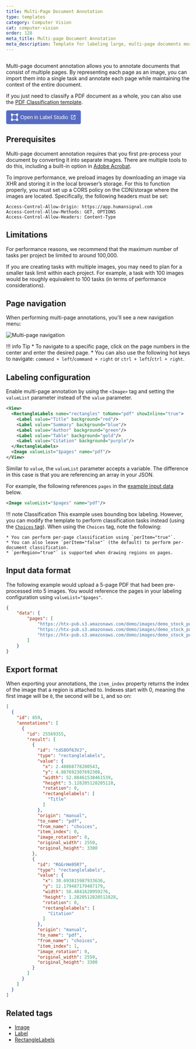 ```yaml
---
title: Multi-Page Document Annotation
type: templates
category: Computer Vision
cat: computer-vision
order: 128
meta_title: Multi-page Document Annotation 
meta_description: Template for labeling large, multi-page documents more easily and efficiently.
---
```


<img src="/images/templates/multipage.png" alt="" class="gif-border" />

Multi-page document annotation allows you to annotate documents that consist of multiple pages. By representing each page as an image, you can import them into a single task and annotate each page while maintaining the context of the entire document.

If you just need to classify a PDF document as a whole, you can also use the [PDF Classification template](pdf_classification).

<a href="https://app.humansignal.com/b/MTk4"
  target="_blank" rel="noopener" aria-label="Open in Label Studio" style="all:unset;cursor:pointer;display:inline-flex;align-items:center;justify-content:center;border-radius:4px;border:1px solid rgb(109,135,241);padding:8px 12px;background:rgb(87 108 193);color:white;font-weight:500;font-family:sans-serif;gap:6px;transition:background 0.2s ease;" onmouseover="this.style.background='rgb(97 122 218)'" onmouseout="this.style.background='rgb(87 108 193)'">
  <svg style="width:20px;height:20px" viewBox="0 0 26 26" fill="none"><path fill="none" d="M3.5 4.5h19v18h-19z"/><path fill-rule="evenodd" clip-rule="evenodd" d="M25.7 7.503h-7.087V5.147H7.588V2.792h11.025V.436H25.7v7.067Zm-18.112 0H5.225v10.994H2.863V7.503H.5V.436h7.088v7.067Zm0 18.061v-7.067H.5v7.067h7.088ZM25.7 18.497v7.067h-7.088v-2.356H7.588v-2.355h11.025v-2.356H25.7Zm-2.363 0V7.503h-2.363v10.994h2.363Z" fill="white"/></svg>
  <span style="font-size:14px">Open in Label Studio</span>
  <svg style="width:16px;height:16px" viewBox="0 0 24 24"><path d="M14,3V5H17.59L7.76,14.83L9.17,16.24L19,6.41V10H21V3M19,19H5V5H12V3H5C3.89,3 3,3.9 3,5V19A2,2 0 0,0 5,21H19A2,2 0 0,0 21,19V12H19V19Z" fill="white"/></svg>
</a>

## Prerequisites

Multi-page document annotation requires that you first pre-process your document by converting it into separate images. There are multiple tools to do this, including a built-in option in [Adobe Acrobat](https://helpx.adobe.com/acrobat/using/pdf-to-jpg.html). 

To improve performance, we preload images by downloading an image via XHR and storing it in the local browser’s storage. For this to function properly, you must set up a CORS policy on the CDN/storage where the images are located. Specifically, the following headers must be set:

```
Access-Control-Allow-Origin: https://app.humansignal.com
Access-Control-Allow-Methods: GET, OPTIONS
Access-Control-Allow-Headers: Content-Type
```

## Limitations 

For performance reasons, we recommend that the maximum number of tasks per project be limited to around 100,000. 

If you are creating tasks with multiple images, you may need to plan for a smaller task limit within each project. For example, a task with 100 images would be roughly equivalent to 100 tasks (in terms of performance considerations).

## Page navigation

When performing multi-page annotations, you'll see a new navigation menu:

![Multi-page navigation](../images/templates-misc/multipage_nav2.png)

!!! info Tip
    * To navigate to a specific page, click on the page numbers in the center and enter the desired page. 
    * You can also use the following hot keys to navigate: `command + left`/`command + right` or `ctrl + left`/`ctrl + right`.


## Labeling configuration

Enable multi-page annotation by using the `<Image>` tag and setting the `valueList` parameter instead of the `value` parameter.  

```xml
<View>
  <RectangleLabels name="rectangles" toName="pdf" showInline="true">
    <Label value="Title" background="red"/>
    <Label value="Summary" background="blue"/>
    <Label value="Author" background="green"/>
    <Label value="Table" background="gold"/>
    <Label value="Citation" background="purple"/>
  </RectangleLabels>
  <Image valueList="$pages" name="pdf"/>
</View>
```

Similar to `value`, the `valueList` parameter accepts a variable. The difference in this case is that you are referencing an array in your JSON.

For example, the following references `pages` in the [example input data](#Input-data-format) below. 

```xml
<Image valueList="$pages" name="pdf"/>
```

!!! note Classification 
    This example uses bounding box labeling. However, you can modify the template to perform classification tasks instead (using the [`Choices` tag](/tags/choices)). When using the `Choices` tag, note the following:
    
    * You can perform per-page classification using `perItem="true"`. 
    * You can also leave `perItem="false"` (the default) to perform per-document classification.
    * `perRegion="true"` is supported when drawing regions on pages. 

## Input data format

The following example would upload a 5-page PDF that had been pre-processed into 5 images. You would reference the pages in your labeling configuration using `valueList="$pages"`.

```json
{
	"data": {
		"pages": [
			"https://htx-pub.s3.amazonaws.com/demo/images/demo_stock_purchase_agreement/0001.jpg",
			"https://htx-pub.s3.amazonaws.com/demo/images/demo_stock_purchase_agreement/0002.jpg",
			"https://htx-pub.s3.amazonaws.com/demo/images/demo_stock_purchase_agreement/0003.jpg"
		]
	}
}
```

## Export format

When exporting your annotations, the `item_index` property returns the index of the image that a region is attached to. Indexes start with 0,  meaning the first image will be `0`, the second will be `1`, and so on:

```json
[
  {
    "id": 859,
    "annotations": [
      {
        "id": 25569355,
        "result": [
          {
            "id": "tdS8Of63VJ",
            "type": "rectanglelabels",
            "value": {
              "x": 2.48868778280543,
              "y": 4.807692307692308,
              "width": 52.88461538461539,
              "height": 5.128205128205128,
              "rotation": 0,
              "rectanglelabels": [
                "Title"
              ]
            },
            "origin": "manual",
            "to_name": "pdf",
            "from_name": "choices",
            "item_index": 0,
            "image_rotation": 0,
            "original_width": 2550,
            "original_height": 3300
          },
          {
            "id": "RGGrHm95R7",
            "type": "rectanglelabels",
            "value": {
              "x": 30.693815987933636,
              "y": 12.179487179487179,
              "width": 58.4841628959276,
              "height": 1.2820512820512828,
              "rotation": 0,
              "rectanglelabels": [
                "Citation"
              ]
            },
            "origin": "manual",
            "to_name": "pdf",
            "from_name": "choices",
            "item_index": 1,
            "image_rotation": 0,
            "original_width": 2550,
            "original_height": 3300
          }
        ]
      }
    ]
  }
]

```

## Related tags
- [Image](/tags/image)
- [Label](/tags/label)
- [RectangleLabels](/tags/rectanglelabels)
